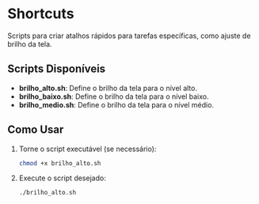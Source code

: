 # Shortcuts

Scripts para criar atalhos rápidos para tarefas específicas, como ajuste de brilho da tela.

## Scripts Disponíveis

- **brilho_alto.sh**: Define o brilho da tela para o nível alto.
- **brilho_baixo.sh**: Define o brilho da tela para o nível baixo.
- **brilho_medio.sh**: Define o brilho da tela para o nível médio.

## Como Usar

1. Torne o script executável (se necessário):
   ```bash
   chmod +x brilho_alto.sh
   ```
2. Execute o script desejado:
   ```bash
   ./brilho_alto.sh
   ```
